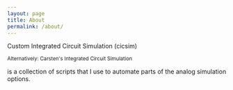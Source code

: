 ```yaml
---
layout: page
title: About
permalink: /about/
---
```


Custom Integrated Circuit Simulation (cicsim)

<sub>Alternatively: Carsten's Integrated Circuit Simulation</sub>

is a collection of scripts that I use to automate parts of the analog simulation 
options.

